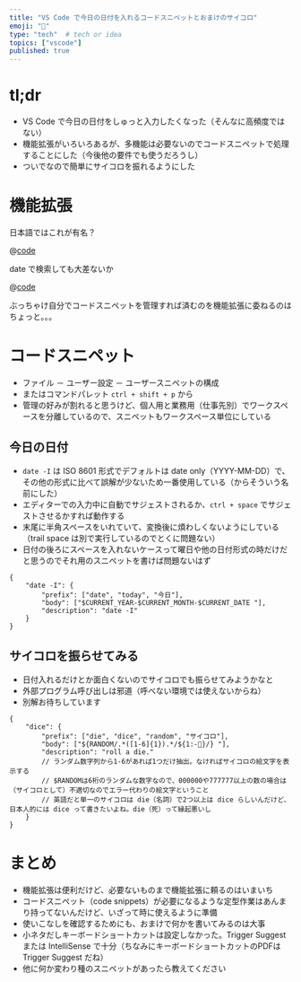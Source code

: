 ```yaml
---
title: "VS Code で今日の日付を入れるコードスニペットとおまけのサイコロ"
emoji: "🎲"
type: "tech"  # tech or idea
topics: ["vscode"]
published: true
---
```


# tl;dr

- VS Code で今日の日付をしゅっと入力したくなった（そんなに高頻度ではない）
- 機能拡張がいろいろあるが、多機能は必要ないのでコードスニペットで処理することにした（今後他の要件でも使うだろうし）
- ついでなので簡単にサイコロを振れるようにした

# 機能拡張

日本語ではこれが有名？

@[code](https://marketplace.visualstudio.com/items?itemName=jsynowiec.vscode-insertdatestring)

date で検索しても大差ないか

@[code](https://marketplace.visualstudio.com/search?term=date&target=VSCode&category=Snippets&sortBy=Relevance)

ぶっちゃけ自分でコードスニペットを管理すれば済むのを機能拡張に委ねるのはちょっと。。。

# コードスニペット

- ファイル － ユーザー設定 － ユーザースニペットの構成
- またはコマンドパレット `ctrl + shift + p` から
- 管理の好みが割れると思うけど、個人用と業務用（仕事先別）でワークスペースを分離しているので、スニペットもワークスペース単位にしている

## 今日の日付

- `date -I` は ISO 8601 形式でデフォルトは date only（YYYY-MM-DD）で、その他の形式に比べて誤解が少ないため一番使用している（からそういう名前にした）
- エディターでの入力中に自動でサジェストされるか、`ctrl + space` でサジェストさせるかすれば動作する
- 末尾に半角スペースをいれていて、変換後に煩わしくないようにしている（trail space は別で実行しているのでとくに問題ない）
- 日付の後ろにスペースを入れないケースって曜日や他の日付形式の時だけだと思うのでそれ用のスニペットを書けば問題ないはず

```:personal.code-snippets
{
    "date -I": {
        "prefix": ["date", "today", "今日"],
        "body": ["$CURRENT_YEAR-$CURRENT_MONTH-$CURRENT_DATE "],
        "description": "date -I"
    }
}
```

## サイコロを振らせてみる

- 日付入れるだけとか面白くないのでサイコロでも振らせてみようかなと
- 外部プログラム呼び出しは邪道（呼べない環境では使えないからね）
- 別解お待ちしています

```:personal.code-snippets
{
	"dice": {
        "prefix": ["die", "dice", "random", "サイコロ"],
        "body": ["${RANDOM/.*([1-6]{1}).*/${1:-🎲}/} "],
        "description": "roll a die."
		// ランダム数字列から1-6があれば1つだけ抽出。なければサイコロの絵文字を表示する
		// $RANDOMは6桁のランダムな数字なので、000000や777777以上の数の場合は（サイコロとして）不適切なのでエラー代わりの絵文字ということ
        // 英語だと単一のサイコロは die（名詞）で2つ以上は dice らしいんだけど、日本人的には dice って書きたいよね。die（死）って縁起悪いし
    }
}
```

# まとめ

- 機能拡張は便利だけど、必要ないものまで機能拡張に頼るのはいまいち
- コードスニペット（code snippets）が必要になるような定型作業はあんまり持ってないんだけど、いざって時に使えるように準備
- 使いこなしを確認するためにも、おまけで何かを書いてみるのは大事
- 小ネタだしキーボードショートカットは設定しなかった。Trigger Suggest または IntelliSense で十分（ちなみにキーボードショートカットのPDFは Trigger Suggest だね）
- 他に何か変わり種のスニペットがあったら教えてください
